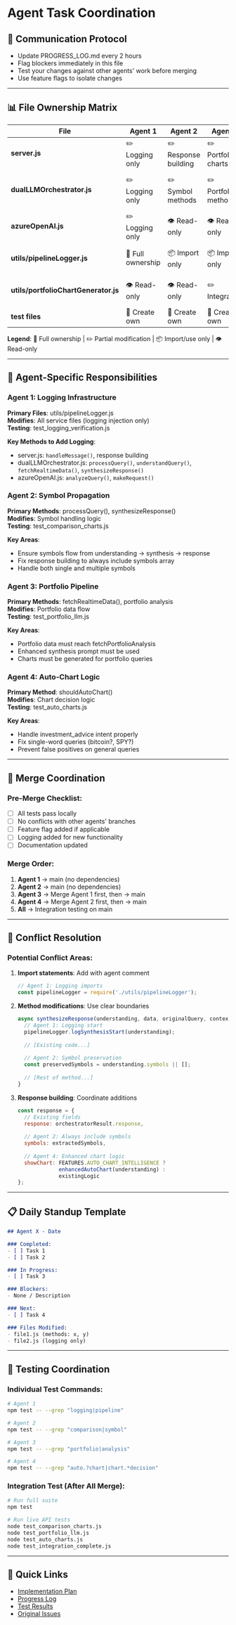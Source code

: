 # Agent Task Coordination

## 🤝 Communication Protocol
- Update PROGRESS_LOG.md every 2 hours
- Flag blockers immediately in this file
- Test your changes against other agents' work before merging
- Use feature flags to isolate changes

---

## 📊 File Ownership Matrix

| File | Agent 1 | Agent 2 | Agent 3 | Agent 4 |
|------|---------|---------|---------|---------|
| **server.js** | ✏️ Logging only | ✏️ Response building | ✏️ Portfolio charts | 👁️ Read-only |
| **dualLLMOrchestrator.js** | ✏️ Logging only | ✏️ Symbol methods | ✏️ Portfolio methods | ✏️ Auto-chart methods |
| **azureOpenAI.js** | ✏️ Logging only | 👁️ Read-only | 👁️ Read-only | 👁️ Read-only |
| **utils/pipelineLogger.js** | 🔧 Full ownership | 📦 Import only | 📦 Import only | 📦 Import only |
| **utils/portfolioChartGenerator.js** | 👁️ Read-only | 👁️ Read-only | ✏️ Integration | 👁️ Read-only |
| **test files** | 🔧 Create own | 🔧 Create own | 🔧 Create own | 🔧 Create own |

**Legend**: 🔧 Full ownership | ✏️ Partial modification | 📦 Import/use only | 👁️ Read-only

---

## 🎯 Agent-Specific Responsibilities

### Agent 1: Logging Infrastructure
**Primary Files**: utils/pipelineLogger.js  
**Modifies**: All service files (logging injection only)  
**Testing**: test_logging_verification.js  

**Key Methods to Add Logging**:
- server.js: `handleMessage()`, response building
- dualLLMOrchestrator.js: `processQuery()`, `understandQuery()`, `fetchRealtimeData()`, `synthesizeResponse()`
- azureOpenAI.js: `analyzeQuery()`, `makeRequest()`

### Agent 2: Symbol Propagation
**Primary Methods**: processQuery(), synthesizeResponse()  
**Modifies**: Symbol handling logic  
**Testing**: test_comparison_charts.js  

**Key Areas**:
- Ensure symbols flow from understanding → synthesis → response
- Fix response building to always include symbols array
- Handle both single and multiple symbols

### Agent 3: Portfolio Pipeline
**Primary Methods**: fetchRealtimeData(), portfolio analysis  
**Modifies**: Portfolio data flow  
**Testing**: test_portfolio_llm.js  

**Key Areas**:
- Portfolio data must reach fetchPortfolioAnalysis
- Enhanced synthesis prompt must be used
- Charts must be generated for portfolio queries

### Agent 4: Auto-Chart Logic
**Primary Method**: shouldAutoChart()  
**Modifies**: Chart decision logic  
**Testing**: test_auto_charts.js  

**Key Areas**:
- Handle investment_advice intent properly
- Fix single-word queries (bitcoin?, SPY?)
- Prevent false positives on general queries

---

## 🔀 Merge Coordination

### Pre-Merge Checklist:
- [ ] All tests pass locally
- [ ] No conflicts with other agents' branches
- [ ] Feature flag added if applicable
- [ ] Logging added for new functionality
- [ ] Documentation updated

### Merge Order:
1. **Agent 1** → main (no dependencies)
2. **Agent 2** → main (no dependencies)
3. **Agent 3** → Merge Agent 1 first, then → main
4. **Agent 4** → Merge Agent 2 first, then → main
5. **All** → Integration testing on main

---

## 🚨 Conflict Resolution

### Potential Conflict Areas:
1. **Import statements**: Add with agent comment
   ```javascript
   // Agent 1: Logging imports
   const pipelineLogger = require('./utils/pipelineLogger');
   ```

2. **Method modifications**: Use clear boundaries
   ```javascript
   async synthesizeResponse(understanding, data, originalQuery, context) {
     // Agent 1: Logging start
     pipelineLogger.logSynthesisStart(understanding);
     
     // [Existing code...]
     
     // Agent 2: Symbol preservation
     const preservedSymbols = understanding.symbols || [];
     
     // [Rest of method...]
   }
   ```

3. **Response building**: Coordinate additions
   ```javascript
   const response = {
     // Existing fields
     response: orchestratorResult.response,
     
     // Agent 2: Always include symbols
     symbols: extractedSymbols,
     
     // Agent 4: Enhanced chart logic
     showChart: FEATURES.AUTO_CHART_INTELLIGENCE ? 
                enhancedAutoChart(understanding) : 
                existingLogic
   };
   ```

---

## 📋 Daily Standup Template

```markdown
## Agent X - Date

### Completed:
- [ ] Task 1
- [ ] Task 2

### In Progress:
- [ ] Task 3

### Blockers:
- None / Description

### Next:
- [ ] Task 4

### Files Modified:
- file1.js (methods: x, y)
- file2.js (logging only)
```

---

## 🧪 Testing Coordination

### Individual Test Commands:
```bash
# Agent 1
npm test -- --grep "logging|pipeline"

# Agent 2  
npm test -- --grep "comparison|symbol"

# Agent 3
npm test -- --grep "portfolio|analysis"

# Agent 4
npm test -- --grep "auto.?chart|chart.*decision"
```

### Integration Test (After All Merge):
```bash
# Run full suite
npm test

# Run live API tests
node test_comparison_charts.js
node test_portfolio_llm.js
node test_auto_charts.js
node test_integration_complete.js
```

---

## 🔗 Quick Links

- [Implementation Plan](./IMPLEMENTATION_PLAN.md)
- [Progress Log](./PROGRESS_LOG.md)
- [Test Results](./test_results/)
- [Original Issues](./LIVE_TEST_REPORT.md)